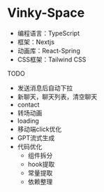 # Vinky-Space
- 编程语言：TypeScript
- 框架：Nextjs
- 动画库：React-Spring
- CSS框架：Tailwind CSS

TODO
- 发送消息后自动下拉
- 新聊天，聊天列表，清空聊天
- contact
- 转场动画
- loading
- 移动端click优化
- GPT流式生成
- 代码优化 
  - 组件拆分
  - hook提取
  - 常量提取
  - 依赖整理
